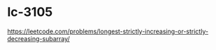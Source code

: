 # lc-3105

https://leetcode.com/problems/longest-strictly-increasing-or-strictly-decreasing-subarray/